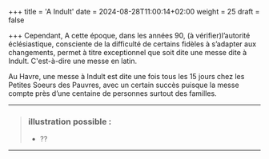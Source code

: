 +++
title = 'A Indult'
date = 2024-08-28T11:00:14+02:00
weight = 25
draft = false

+++
Cependant, A cette époque, dans les années 90, (à vérifier)l’autorité éclésiastique, consciente de la difficulté de certains fidèles à s’adapter aux changements, permet à titre exceptionnel que soit dite une messe dite à Indult. C'est-à-dire une messe en latin. 

Au Havre, une messe à Indult est dite une fois tous les 15 jours chez les Petites Soeurs des Pauvres, avec un certain succès puisque la messe compte près d’une centaine de personnes surtout des familles.

***
>  ### illustration possible :
> - ??
>
***
 
